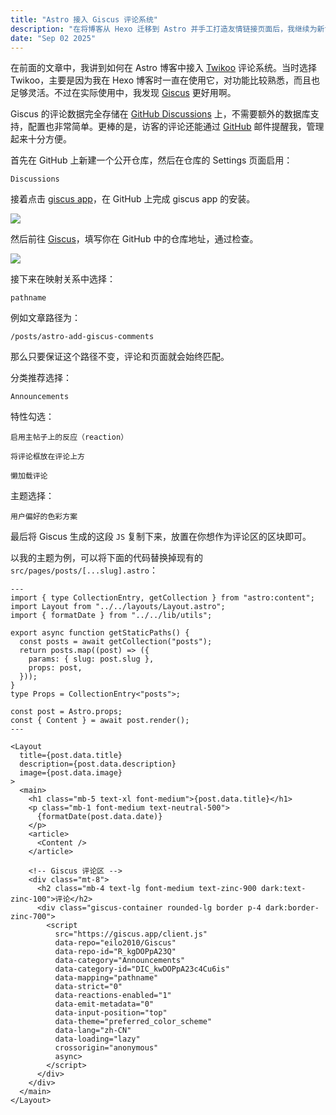 ```yaml
---
title: "Astro 接入 Giscus 评论系统"
description: "在将博客从 Hexo 迁移到 Astro 并手工打造友情链接页面后，我继续为新博客加入评论功能。最终选择了 Twikoo 作为评论系统，保留原有的灵活体验，并分享了完整的集成方法和代码示例，助你快速在 Astro 博客中启用互动交流。"
date: "Sep 02 2025"
---
```

在前面的文章中，我讲到如何在 Astro 博客中接入 [Twikoo](https://twikoo.js.org/) 评论系统。当时选择 Twikoo，主要是因为我在 Hexo 博客时一直在使用它，对功能比较熟悉，而且也足够灵活。不过在实际使用中，我发现 [Giscus](https://giscus.app/) 更好用啊。

Giscus 的评论数据完全存储在 [GitHub Discussions](https://docs.github.com/en/discussions) 上，不需要额外的数据库支持，配置也非常简单。更棒的是，访客的评论还能通过 [GitHub](https://github.com/) 邮件提醒我，管理起来十分方便。

首先在 GitHub 上新建一个公开仓库，然后在仓库的 Settings 页面启用：

```
Discussions
```

接着点击 [giscus app](https://github.com/apps/giscus)，在 GitHub 上完成 giscus app 的安装。

![](https://i.284628.xyz/ZIJQRmtU.webp)

然后前往 [Giscus](https://giscus.app/)，填写你在 GitHub 中的仓库地址，通过检查。

![](https://i.284628.xyz/gAbeEBRE.webp)

接下来在映射关系中选择：

```
pathname
```

例如文章路径为：

```
/posts/astro-add-giscus-comments
```

那么只要保证这个路径不变，评论和页面就会始终匹配。

分类推荐选择：

```
Announcements
```

特性勾选：

```
启用主帖子上的反应（reaction）
```

```
将评论框放在评论上方
```

```
懒加载评论
```

主题选择：

```
用户偏好的色彩方案
```

最后将 Giscus 生成的这段 `JS` 复制下来，放置在你想作为评论区的区块即可。

以我的主题为例，可以将下面的代码替换掉现有的 `src/pages/posts/[...slug].astro`：

```
---
import { type CollectionEntry, getCollection } from "astro:content";
import Layout from "../../layouts/Layout.astro";
import { formatDate } from "../../lib/utils";

export async function getStaticPaths() {
  const posts = await getCollection("posts");
  return posts.map((post) => ({
    params: { slug: post.slug },
    props: post,
  }));
}
type Props = CollectionEntry<"posts">;

const post = Astro.props;
const { Content } = await post.render();
---

<Layout
  title={post.data.title}
  description={post.data.description}
  image={post.data.image}
>
  <main>
    <h1 class="mb-5 text-xl font-medium">{post.data.title}</h1>
    <p class="mb-1 font-medium text-neutral-500">
      {formatDate(post.data.date)}
    </p>
    <article>
      <Content />
    </article>
    
    <!-- Giscus 评论区 -->
    <div class="mt-8">
      <h2 class="mb-4 text-lg font-medium text-zinc-900 dark:text-zinc-100">评论</h2>
      <div class="giscus-container rounded-lg border p-4 dark:border-zinc-700">
        <script 
          src="https://giscus.app/client.js"
          data-repo="eilo2010/Giscus"
          data-repo-id="R_kgDOPpA23Q"
          data-category="Announcements"
          data-category-id="DIC_kwDOPpA23c4Cu6is"
          data-mapping="pathname"
          data-strict="0"
          data-reactions-enabled="1"
          data-emit-metadata="0"
          data-input-position="top"
          data-theme="preferred_color_scheme"
          data-lang="zh-CN"
          data-loading="lazy"
          crossorigin="anonymous"
          async>
        </script>
      </div>
    </div>
  </main>
</Layout>
```